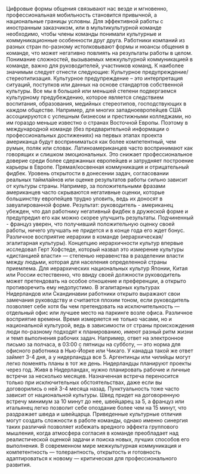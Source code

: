 


Цифровые формы общения связывают нас везде и мгновенно, профессиональная мобильность становится привычной, а национальные границы условны.
Для эффективной работы с иностранным заказчиком, или в мультикультурной команде необходимо, чтобы члены команды понимали культурные и коммуникационные особенности друг друга. Работники компаний из разных стран по-разному истолковывают формы и нюансы общения в команде, что может негативно повлиять на результаты работы в целом.
Понимание сложностей, вызываемых межкультурной коммуникацией в команде, важно для руководителей, участников команд.
К наиболее значимым следует отнести следующие:
Культурное предупреждение/стереотипизация.
Культурное предупреждение – это интерпретация ситуаций, поступков или данных на основе стандартов собственной культуры. Все мы в большей или меньшей степени подвергаемся культурному предубеждению, которое является следствием воспитания, образования, медийных стереотипов, господствующих в каждом обществе.
Например, для многих западноевропейцев США ассоциируются с успешным бизнесом и престижными колледжами, но им гораздо меньше известно о странах Восточной Европы. Поэтому в международной команде (без предварительной информации о профессиональных достижениях) на первых этапах проекта американца будут восприниматься как более компетентный, чем румын, поляк или словак. Латиноамериканцев часто воспринимают как говорящих и слишком эмоциональных. Это снижает профессиональное доверие среди более сдержанных европейцев и затрудняет построение карьеры в Европе.
Прямая/косвенная коммуникация и отрицательный фидбек.
Уровень открытости в донесении задач, согласовании реальных таймлайнов или оценке результатов работы сильно зависит от культуры страны. Например, за положительными фразами американцев часто скрываются негативные оценки, которые большинству европейцев трудно уловить, ведь их доносят в завуалированной форме. Результат: руководитель - американец убежден, что дал работнику негативный фидбек в дружеской форме и предупредил его как можно скорее улучшить результаты. Подчиненный - француз уверен, что получивший положительную оценку своей работы, ничего улучшать не придется и в конце года его ждет бонус.
Различное восприятие иерархии в команде (иерархическая/эгалитарная культуры).
Концепцию иерархичности культур впервые исследовал Герт Хофстеде, который назвал это измерение культуры «дистанцией власти» — степенью неравенства в разделении власти между людьми, которая для населения определенной страны приемлема.
Для иерархических национальных культур Японии, Китая или России естественно, что ввиду своей должности руководитель может претендовать на особое отношение и преференции, а открыто противоречить ему недопустимо.
В эгалитарных культурах Нидерландов или Скандинавии работники открыто выражают свои замечания руководству и считается плохим тоном, если руководитель позволяет себе хотя бы чем претендовать на исключительность — отдельный офис или лучшее место на паркинге возле офиса.
Различное восприятие времени.
Время измеряется не только часами, но и национальной культурой, ведь в зависимости от страны происхождения люди по-разному подходят к планированию, имеют разный ритм жизни и темп выполнения рабочих задач.
Например, ответ на электронное письмо за полчаса, в 03:00 с пятницы на субботу, — это норма для офисного работника в Нью-Йорке или Чикаго. У канадца такой же ответ займет 3-4 дня, а у нидерландца все 5.
Аргентинцы или чилийцы могут легко поменять планы в тот же день. Нидерландцы планируют проекты через год. Живя в Нидерландах, нужно планировать рабочие и личные встречи за несколько месяцев. Назначенная встреча переносится только при исключительных обстоятельствах, даже если вы договорились о ней 3-4 месяца назад.
Пунктуальность тоже часто зависит от национальной культуры. Швед придет на договоренную встречу минимум за 10 минут до нее, швейцарец за 5, а француз или итальянец легко позволит себе опоздание более чем на 15 минут, что раздражает шведа и швейцарца.
Приведенные культурные отличия могут создать сложности в работе команды, однако именно синергия таких различий позволяет избежать вредного эффекта группового мышления, когда атмосфера согласия в команде преобладает над реалистической оценкой задачи и поиска новых, лучших способов его выполнения.
В современном мире межкультурная коммуникация и компетентность — толерантность, открытость и готовность адаптироваться к новому — критическая для профессионального развития.

